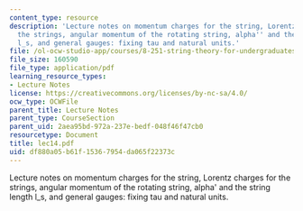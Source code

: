 ```yaml
---
content_type: resource
description: 'Lecture notes on momentum charges for the string, Lorentz charges for
  the strings, angular momentum of the rotating string, alpha'' and the string length
  l_s, and general gauges: fixing tau and natural units.'
file: /ol-ocw-studio-app/courses/8-251-string-theory-for-undergraduates-spring-2007/df880a05b61f15367954da065f22373c_lec14.pdf
file_size: 160590
file_type: application/pdf
learning_resource_types:
- Lecture Notes
license: https://creativecommons.org/licenses/by-nc-sa/4.0/
ocw_type: OCWFile
parent_title: Lecture Notes
parent_type: CourseSection
parent_uid: 2aea95bd-972a-237e-bedf-048f46f47cb0
resourcetype: Document
title: lec14.pdf
uid: df880a05-b61f-1536-7954-da065f22373c
---
```

Lecture notes on momentum charges for the string, Lorentz charges for the strings, angular momentum of the rotating string, alpha' and the string length l_s, and general gauges: fixing tau and natural units.